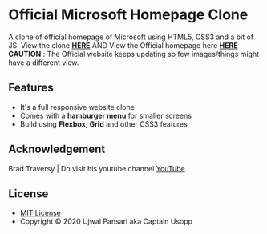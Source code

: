 # Official Microsoft Homepage Clone

A clone of official homepage of Microsoft using HTML5, CSS3 and a bit of JS.
View the clone [__HERE__](https://captain-usopp.github.io/microsoft-clone/) AND View the Official homepage here [__HERE__](https://www.microsoft.com/en-in)<br />
__CAUTION__ : The Official website keeps updating so few images/things might have a different view.

## Features

* It's a full responsive website clone
* Comes with a __hamburger menu__ for smaller screens
* Build using __Flexbox__, __Grid__ and other CSS3 features

## Acknowledgement

Brad Traversy | Do visit his youtube channel [YouTube](https://www.youtube.com/channel/UC29ju8bIPH5as8OGnQzwJyA).

## License

* [MIT License](https://opensource.org/licenses/MIT)
* Copyright &copy; 2020 Ujwal Pansari aka Captain Usopp